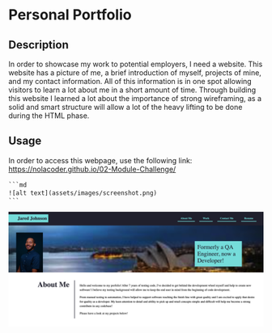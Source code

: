 # Personal Portfolio

## Description

In order to showcase my work to potential employers, I need a website. This website has a picture of me, a brief introduction of myself, projects of mine, and my contact information. All of this information is in one spot allowing visitors to learn a lot about me in a short amount of time. Through building this website I learned a lot about the importance of strong wireframing, as a solid and smart structure will allow a lot of the heavy lifting to be done during the HTML phase. 

## Usage

In order to access this webpage, use the following link: https://nolacoder.github.io/02-Module-Challenge/


    ```md
    ![alt text](assets/images/screenshot.png)
    ```

!["Screenshot of webpage"](assets/img/Website%20Screenshot.png)
